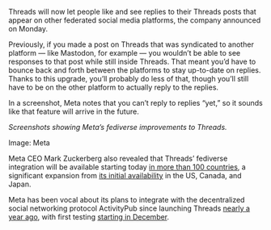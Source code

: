 Threads will now let people like and see replies to their Threads posts that appear on other federated social media platforms, the company announced on Monday.

Previously, if you made a post on Threads that was syndicated to another platform — like Mastodon, for example — you wouldn’t be able to see responses to that post while still inside Threads. That meant you’d have to bounce back and forth between the platforms to stay up-to-date on replies. Thanks to this upgrade, you’ll probably do less of that, though you’ll still have to be on the other platform to actually reply to the replies.

In a screenshot, Meta notes that you can’t reply to replies “yet,” so it sounds like that feature will arrive in the future.

*Screenshots showing Meta’s fediverse improvements to Threads.*

Image: Meta

Meta CEO Mark Zuckerberg also revealed that Threads’ fediverse integration will be available starting today [in more than 100 countries](https://www.threads.net/@zuck/post/C8pQC2Ap_7w?xmt=AQGzoz7-N2pFMvlG4zT-eoGM1Mxr-ECH9LGSaoqVQRUPjQ), a significant expansion from [its initial availability](/2024/3/21/24107881/threads-fediverse-beta-launch-mastodon) in the US, Canada, and Japan.

Meta has been vocal about its plans to integrate with the decentralized social networking protocol ActivityPub since launching Threads [nearly a year ago](/2023/7/5/23784870/instagram-threads-adam-mosseri-interview-twitter-competitor), with first testing [starting in December](/2023/12/13/24000120/threads-meta-activitypub-test-mastodon).
